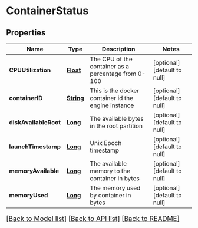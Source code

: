 # ContainerStatus
## Properties

Name | Type | Description | Notes
------------ | ------------- | ------------- | -------------
**CPUUtilization** | [**Float**](float.md) | The CPU of the container as a percentage from 0-100 | [optional] [default to null]
**containerID** | [**String**](string.md) | This is the docker container id the engine instance | [optional] [default to null]
**diskAvailableRoot** | [**Long**](long.md) | The available bytes in the root partition | [optional] [default to null]
**launchTimestamp** | [**Long**](long.md) | Unix Epoch timestamp | [optional] [default to null]
**memoryAvailable** | [**Long**](long.md) | The available memory to the container in bytes | [optional] [default to null]
**memoryUsed** | [**Long**](long.md) | The memory used by container in bytes | [optional] [default to null]

[[Back to Model list]](../README.md#documentation-for-models) [[Back to API list]](../README.md#documentation-for-api-endpoints) [[Back to README]](../README.md)

<style>
     p, ul, ol, li { font-size: 18px !important;}
</style>

